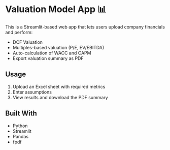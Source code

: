 # Valuation Model App 📊

This is a Streamlit-based web app that lets users upload company financials and perform:
- DCF Valuation
- Multiples-based valuation (P/E, EV/EBITDA)
- Auto-calculation of WACC and CAPM
- Export valuation summary as PDF

## Usage
1. Upload an Excel sheet with required metrics
2. Enter assumptions
3. View results and download the PDF summary

## Built With
- Python
- Streamlit
- Pandas
- fpdf

